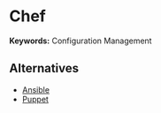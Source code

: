 # Chef

<!--
https://app.pluralsight.com/paths/skill/configuration-management-using-chef

https://linkedin.com/learning/topics/chef?entityType=COURSE
https://app.pluralsight.com/search/?q=Chef&type=conference%2Cvideo-course%2Cdemo%2Cguide%2Cwebinar%2Cpath%2Cassessment&m_sort=relevance&query_id=57878758-bbdb-4e83-8363-516efbe2c0b1&source=user_typed
-->

**Keywords:** Configuration Management

## Alternatives

- [Ansible](/ansible.md)
- [Puppet](/puppet.md)

<!--
## Interview

https://www.youtube.com/watch?v=TYgbVcxyadU
https://www.youtube.com/watch?v=cO0OuvVqUHM
-->
